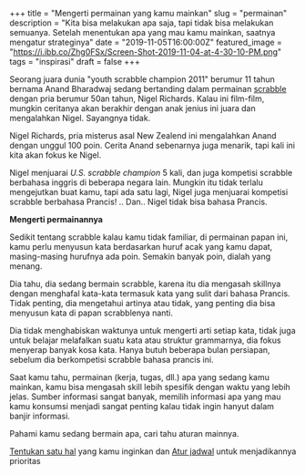 +++
title = "Mengerti permainan yang kamu mainkan"
slug = "permainan"
description = "Kita bisa melakukan apa saja, tapi tidak bisa melakukan semuanya. Setelah menentukan apa yang mau kamu mainkan, saatnya mengatur strateginya"
date = "2019-11-05T16:00:00Z"
featured_image = "https://i.ibb.co/Zhg0FSx/Screen-Shot-2019-11-04-at-4-30-10-PM.png"
tags = "inspirasi"
draft = false
+++ 

Seorang juara dunia "youth scrabble champion 2011" berumur 11 tahun bernama Anand Bharadwaj sedang bertanding dalam permainan [scrabble](https://en.wikipedia.org/wiki/Scrabble) dengan pria berumur 50an tahun, Nigel Richards. Kalau ini film-film, mungkin ceritanya akan berakhir dengan anak jenius ini juara dan mengalahkan Nigel. Sayangnya tidak.

Nigel Richards, pria misterus asal New Zealend ini mengalahkan Anand dengan unggul 100 poin. Cerita Anand sebenarnya juga menarik, tapi kali ini kita akan fokus ke Nigel.

Nigel menjuarai _U.S. scrabble champion_ 5 kali, dan juga kompetisi scrabble berbahasa inggris di beberapa negara lain. Mungkin itu tidak terlalu mengejutkan buat kamu, tapi ada satu lagi, Nigel juga menjuarai kompetisi scrabble berbahasa Prancis! .. Dan.. Nigel tidak bisa bahasa Prancis.

**Mengerti permainannya**

Sedikit tentang scrabble kalau kamu tidak familiar, di permainan papan ini, kamu perlu menyusun kata berdasarkan huruf acak yang kamu dapat, masing-masing hurufnya ada poin. Semakin banyak poin, dialah yang menang.

Dia tahu, dia sedang bermain scrabble, karena itu dia mengasah skillnya dengan menghafal kata-kata termasuk kata yang sulit dari bahasa Prancis. Tidak penting, dia mengetahui artinya atau tidak, yang penting dia bisa menyusun kata di papan scrabblenya nanti.

Dia tidak menghabiskan waktunya untuk mengerti arti setiap kata, tidak juga untuk belajar melafalkan suatu kata atau struktur grammarnya, dia fokus menyerap banyak kosa kata. Hanya butuh beberapa bulan persiapan, sebelum dia berkompetisi scrabble bahasa prancis ini.

Saat kamu tahu, permainan (kerja, tugas, dll.) apa yang sedang kamu mainkan, kamu bisa mengasah skill lebih spesifik dengan waktu yang lebih jelas. Sumber informasi sangat banyak, memilih informasi apa yang mau kamu konsumsi menjadi sangat penting kalau tidak ingin hanyut dalam banjir informasi. 

Pahami kamu sedang bermain apa, cari tahu aturan mainnya.

[Tentukan satu hal](https://tehataukopi.club/tentukan-satu-hal/) yang kamu inginkan dan [Atur jadwal](https://hilman.space/jadwal/) untuk menjadikannya prioritas